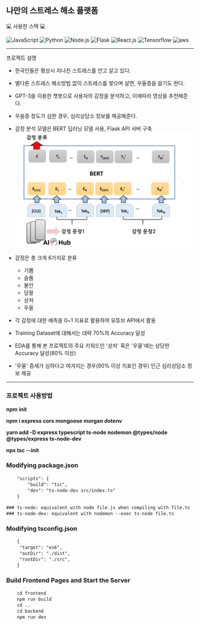 나만의 스트레스 해소 플랫폼
-----
💻 사용한 스택 💻

<img alt="JavaScript" src ="https://img.shields.io/badge/JavaScript-F7DF1E.svg?&style=for-the-badge&logo=JavaScript&logoColor=black"/>
<img alt="Python" src ="https://img.shields.io/badge/Python-3776AB.svg?&style=for-the-badge&logo=Python&logoColor=white"/>
<img alt="Node.js" src ="https://img.shields.io/badge/Node.js-339933.svg?&style=for-the-badge&logo=Node.js&logoColor=black"/>
<img alt="Flask" src ="https://img.shields.io/badge/Flask-000000.svg?&style=for-the-badge&logo=Flask&logoColor="/>
<img alt="React.js" src ="https://img.shields.io/badge/React.js-61DAFB.svg?&style=for-the-badge&logo=React&logoColor=black"/>
<img alt="Tensorflow" src ="https://img.shields.io/badge/Tensorflow-FF6F00.svg?&style=for-the-badge&logo=Tensorflow&logoColor=black"/>
<img alt="aws" src ="https://img.shields.io/badge/Aws-232F3E.svg?&style=for-the-badge&logo=Amazon aws&logoColor=black"/>


-----
프로젝트 설명

* 한국인들은 평상시 지나친 스트레스를 안고 살고 있다.
* 별다른 스트레스 해소방법 없이 스트레스를 쌓으며 살면, 우울증을 앓기도 한다.
* GPT-3을 이용한 챗봇으로 사용자의 감정을 분석하고, 이에따라 영상을 추천해준다.
* 우을증 정도가 심한 경우, 심리상담소 정보를 제공해준다.
* 감정 분석 모델은 BERT 딥러닝 모델 사용, Flask API 서버 구축
![BERT MODEL](./img/img8.png)

* 감정은 총 크게 6가지로 분류
    * 기쁨
    * 슬픔
    * 불안
    * 당황
    * 상처
    * 우울
* 각 감정에 대한 예측을 0~1 지표로 활용하여 유튜브 API에서 활용
* Training Dataset에 대해서는 대략 70%의 Accuracy 달성
* EDA를 통해 본 프로젝트의 주요 키워드인 '상처' 혹은 '우울'에는 상당한 Accuracy 달성(80% 이상)
* '우울' 증세가 심하다고 여겨지는 경우(90% 이상 지표인 경우) 인근 심리상담소 정보 제공
 
-----
### 프로젝트 사용방법

__npm init__

__npm i express cors mongoose morgan dotenv__

__yarn add -D express typescript ts-node nodemon @types/node @types/express ts-node-dev__

__npx tsc --init__


### Modifying package.json 

```
    "scripts": {
		"build": "tsc",
		"dev": "ts-node-dev src/index.ts"
	}
```
    ### ts-node: equivalent with node file.js when compiling with file.ts
    ### ts-node-dev: equivalent with nodemon --exec ts-node file.ts

### Modifying tsconfig.json

```
    {
     "target": "es6",                                
     "outDir": "./dist",                              
     "rootDir": "./src",  
    } 

```

### Build Frontend Pages and Start the Server
```
    cd frontend
    npm run build
    cd ..
    cd backend
    npm run dev
```







